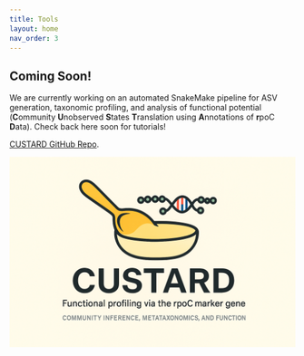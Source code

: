 ```yaml
---
title: Tools
layout: home
nav_order: 3
---
```


## Coming Soon! 

We are currently working on an automated SnakeMake pipeline for ASV generation, taxonomic profiling, and analysis of functional potential (**C**ommunity **U**nobserved **S**tates **T**ranslation using **A**nnotations of **r**poC **D**ata). Check back here soon for tutorials!

[CUSTARD GitHub Repo](https://github.com/GomathiNayagam/custard).

![custard logo](/assets/custard_logo.png)
